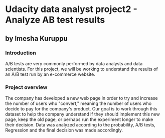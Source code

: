 # Udacity data analyst project2 - Analyze AB test results
## by Imesha Kuruppu

### Introduction
A/B tests are very commonly performed by data analysts and data scientists.
For this project, we will be working to understand the results of an A/B test run by an e-commerce website.

### Project overview
The company has developed a new web page in order to try and increase the number of users who "convert," meaning the number of users who decide to pay for the company's product. Our goal is to work through this dataset to help the company understand if they should implement this new page, keep the old page, or perhaps run the experiment longer to make their decision. Data was analyzed according to the probability, A/B tests, Regression and the final decision was made accordingly.
